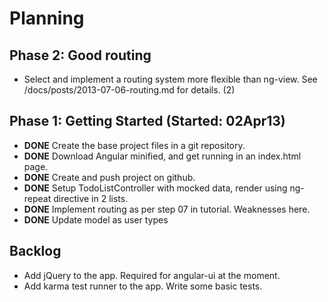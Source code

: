 # Planning

## Phase 2: Good routing

* Select and implement a routing system more flexible than ng-view. See /docs/posts/2013-07-06-routing.md for details. (2)

## Phase 1: Getting Started (Started: 02Apr13)

* **DONE** Create the base project files in a git repository.
* **DONE** Download Angular minified, and get running in an index.html page.
* **DONE** Create and push project on github.
* **DONE** Setup TodoListController with mocked data, render using ng-repeat directive in 2 lists.
* **DONE** Implement routing as per step 07 in tutorial. Weaknesses here.
* **DONE** Update model as user types

## Backlog

* Add jQuery to the app. Required for angular-ui at the moment.
* Add karma test runner to the app. Write some basic tests.